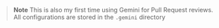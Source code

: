 > **Note**
> This is also my first time using Gemini for Pull Request reviews. All configurations are stored in the `.gemini` directory
